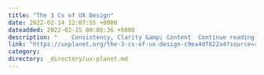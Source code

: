 ```yaml
---
title: "The 3 Cs of UX Design"
date: 2022-02-14 12:07:55 +0000
dateadded: 2022-02-15 00:00:36 +0000
description: "    Consistency, Clarity &amp; Content  Continue reading on UX Planet »  "
link: "https://uxplanet.org/the-3-cs-of-ux-design-c9ea4df822a4?source=rss----819cc2aaeee0---4"
category:
directory: _directory/ux-planet.md
---
```


